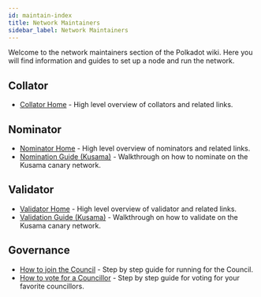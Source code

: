 ```yaml
---
id: maintain-index
title: Network Maintainers
sidebar_label: Network Maintainers
---
```


Welcome to the network maintainers section of the Polkadot wiki. Here you will find information and guides to set up a node and run the network.

## Collator

- [Collator Home](maintain-collator) - High level overview of collators and related links.

## Nominator

- [Nominator Home](maintain-nominator) - High level overview of nominators and related links.
- [Nomination Guide (Kusama)](maintain-guides-how-to-nominate-kusama) - Walkthrough on how to nominate on the Kusama canary network.

## Validator

- [Validator Home](maintain-validator) - High level overview of validator and related links.
- [Validation Guide (Kusama)](maintain-guides-how-to-validate-kusama) - Walkthrough on how to validate on the Kusama canary network.

## Governance

- [How to join the Council](maintain-guides-how-to-join-council) - Step by step guide for running for the Council.
- [How to vote for a Councillor](maintain-guides-how-to-vote-councillor) - Step by step guide for voting for your favorite councillors.

